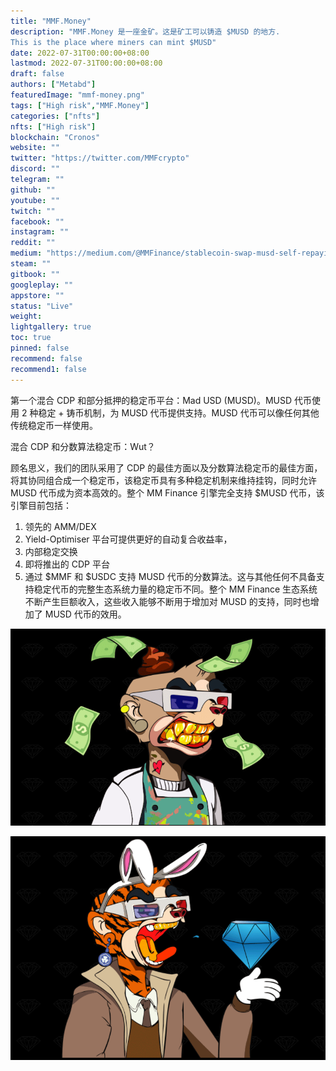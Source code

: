 ```yaml
---
title: "MMF.Money"
description: "MMF.Money 是一座金矿。这是矿工可以铸造 $MUSD 的地方.
This is the place where miners can mint $MUSD"
date: 2022-07-31T00:00:00+08:00
lastmod: 2022-07-31T00:00:00+08:00
draft: false
authors: ["Metabd"]
featuredImage: "mmf-money.png"
tags: ["High risk","MMF.Money"]
categories: ["nfts"]
nfts: ["High risk"]
blockchain: "Cronos"
website: ""
twitter: "https://twitter.com/MMFcrypto"
discord: ""
telegram: ""
github: ""
youtube: ""
twitch: ""
facebook: ""
instagram: ""
reddit: ""
medium: "https://medium.com/@MMFinance/stablecoin-swap-musd-self-repaying-loans-and-more-4f7c0e0ceed0"
steam: ""
gitbook: ""
googleplay: ""
appstore: ""
status: "Live"
weight: 
lightgallery: true
toc: true
pinned: false
recommend: false
recommend1: false
---
```

第一个混合 CDP 和部分抵押的稳定币平台：Mad USD (MUSD)。MUSD 代币使用 2 种稳定 + 铸币机制，为 MUSD 代币提供支持。MUSD 代币可以像任何其他传统稳定币一样使用。  

混合 CDP 和分数算法稳定币：Wut？

顾名思义，我们的团队采用了 CDP 的最佳方面以及分数算法稳定币的最佳方面，将其协同组合成一个稳定币，该稳定币具有多种稳定机制来维持挂钩，同时允许 MUSD 代币成为资本高效的。整个 MM Finance 引擎完全支持 $MUSD 代币，该引擎目前包括：

1. 领先的 AMM/DEX
2. Yield-Optimiser 平台可提供更好的自动复合收益率，
3. 内部稳定交换
4. 即将推出的 CDP 平台
5. 通过 $MMF 和 $USDC 支持 MUSD 代币的分数算法。这与其他任何不具备支持稳定代币的完整生态系统力量的稳定币不同。整个 MM Finance 生态系统不断产生巨额收入，这些收入能够不断用于增加对 MUSD 的支持，同时也增加了 MUSD 代币的效用。

![1](1661136391165.jpg)

![2](1661136420540.jpg)